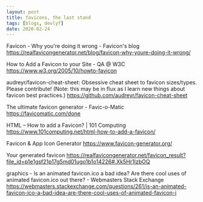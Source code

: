 ```yaml
---
layout: post
title: favicons, the last stand
tags: [blogs, devlyf]
date: 2020-02-24
---
```


Favicon - Why you're doing it wrong - Favicon's blog
https://realfavicongenerator.net/blog/favicon-why-youre-doing-it-wrong/

How to Add a Favicon to your Site - QA @ W3C
https://www.w3.org/2005/10/howto-favicon

audreyr/favicon-cheat-sheet: Obsessive cheat sheet to favicon sizes/types. Please contribute! (Note: this may be in flux as I learn new things about favicon best practices.)
https://github.com/audreyr/favicon-cheat-sheet

The ultimate favicon generator - Favic-o-Matic
https://favicomatic.com/done

HTML – How to add a Favicon? | 101 Computing
https://www.101computing.net/html-how-to-add-a-favicon/

Favicon & App Icon Generator
https://www.favicon-generator.org/

Your generated favicon
https://realfavicongenerator.net/favicon_result?file_id=p1e1gsf21p17g5md01ugo1b1o14226#.Xk5Hr1IzbOQ

graphics - Is an animated favicon.ico a bad idea? Are there cool uses of animated favicon.ico out there? - Webmasters Stack Exchange
https://webmasters.stackexchange.com/questions/261/is-an-animated-favicon-ico-a-bad-idea-are-there-cool-uses-of-animated-favicon-i
